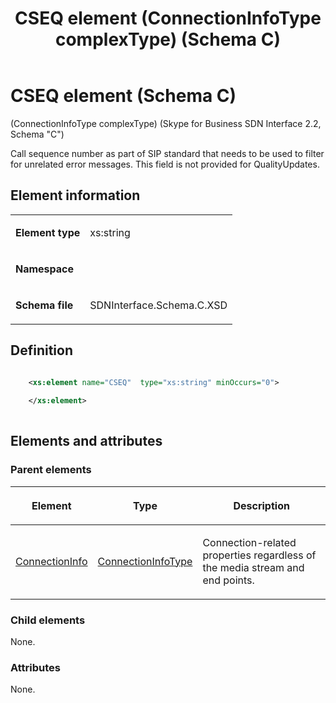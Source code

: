 ﻿---
title: CSEQ element (ConnectionInfoType complexType) (Schema C)
TOCTitle: CSEQ element
ms:assetid: 41a5392e-80d7-faa9-74a6-270bb6e23bf5
ms:mtpsurl: https://msdn.microsoft.com/library/Mt404736(v=office.16)
ms:contentKeyID: 68250649
ms.date: 08/24/2015
mtps_version: v=office.16
dev_langs:
- xml
---

# CSEQ element (Schema C)

(ConnectionInfoType complexType) (Skype for Business SDN Interface 2.2, Schema "C")

Call sequence number as part of SIP standard that needs to be used to filter for unrelated error messages. This field is not provided for QualityUpdates. 

## Element information

<table>
<colgroup>
<col />
<col />
</colgroup>
<tbody>
<tr class="odd">
<td><p><strong>Element type</strong></p></td>
<td><p>xs:string</p></td>
</tr>
<tr class="even">
<td><p><strong>Namespace</strong></p></td>
<td><p></p></td>
</tr>
<tr class="odd">
<td><p><strong>Schema file</strong></p></td>
<td><p>SDNInterface.Schema.C.XSD</p></td>
</tr>
</tbody>
</table>


## Definition

```xml

    <xs:element name="CSEQ"  type="xs:string" minOccurs="0">
    
    </xs:element>
  
```

## Elements and attributes

### Parent elements

<table>
<colgroup>
<col />
<col />
<col />
</colgroup>
<thead>
<tr class="header">
<th><p>Element</p></th>
<th><p>Type</p></th>
<th><p>Description</p></th>
</tr>
</thead>
<tbody>
<tr class="odd">
<td><p><a href="connectioninfo-element-messagetype-complextype-skype-for-business-sdn-interface-2-2-schema-c.md">ConnectionInfo</a></p></td>
<td><p><a href="connectioninfotype-complextype-skype-for-business-sdn-interface-2-2-schema-c.md">ConnectionInfoType</a></p></td>
<td><p>Connection-related properties regardless of the media stream and end points.</p></td>
</tr>
</tbody>
</table>


### Child elements

None.

### Attributes

None.

